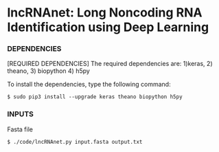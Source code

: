 # lncRNAnet: Long Noncoding RNA Identification using Deep Learning
### DEPENDENCIES
[REQUIRED DEPENDENCIES]
The required dependencies are: 1)keras, 2) theano, 3) biopython 4) h5py

To install the dependencies, type the following command:
```
$ sudo pip3 install --upgrade keras theano biopython h5py
```
### INPUTS
Fasta file
```
$ ./code/lncRNAnet.py input.fasta output.txt
```

